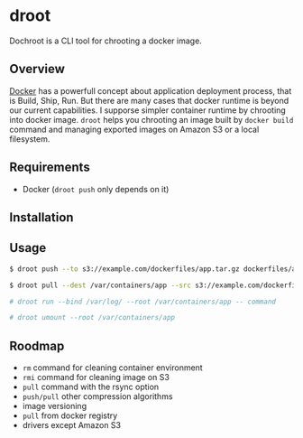 droot
========

Dochroot is a CLI tool for chrooting a docker image.

## Overview

[Docker](https://www.docker.com) has a powerfull concept about application deployment process, that is Build, Ship, Run. But there are many cases that docker runtime is beyond our current capabilities. I supporse simpler container runtime by chrooting into docker image. `droot` helps you chrooting an image built by `docker build` command and managing exported images on Amazon S3 or a local filesystem.

## Requirements

- Docker (`droot push` only depends on it)

## Installation

## Usage

```bash
$ droot push --to s3://example.com/dockerfiles/app.tar.gz dockerfiles/app
```

```bash
$ droot pull --dest /var/containers/app --src s3://example.com/dockerfiles/app.tar.gz
```

```bash
# droot run --bind /var/log/ --root /var/containers/app -- command
```

```bash
# droot umount --root /var/containers/app
```

## Roodmap

- `rm` command for cleaning container environment
- `rmi` command for cleaning image on S3
- `pull` command with the rsync option
- `push/pull` other compression algorithms
- image versioning
- `pull` from docker registry
- drivers except Amazon S3

